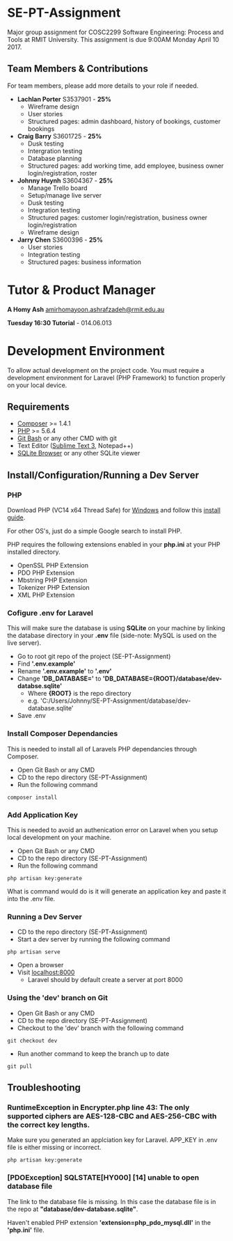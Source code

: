 # SE-PT-Assignment
Major group assignment for COSC2299 Software Engineering: Process and Tools at RMIT University. This assignment is due 9:00AM Monday April 10 2017.

## Team Members & Contributions
For team members, please add more details to your role if needed.

* **Lachlan Porter** S3537901 - **25%**
  * Wireframe design
  * User stories
  * Structured pages: admin dashboard, history of bookings, customer bookings
* **Craig Barry** S3601725 - **25%**
  * Dusk testing
  * Intergration testing
  * Database planning
  * Structured pages: add working time, add employee, business owner login/registration, roster
* **Johnny Huynh** S3604367 - **25%**
  * Manage Trello board
  * Setup/manage live server
  * Dusk testing
  * Integration testing
  * Structured pages: customer login/registration, business owner login/registration
  * Wireframe design
* **Jarry Chen** S3600396 - **25%**
  * User stories
  * Integration testing
  * Structured pages: business information

# Tutor & Product Manager
**A Homy Ash** amirhomayoon.ashrafzadeh@rmit.edu.au

**Tuesday 16:30 Tutorial** - 014.06.013

# Development Environment
To allow actual development on the project code. You must require a development environment for Laravel (PHP Framework) to function properly on your local device.

## Requirements

* [Composer](https://getcomposer.org/download/) >= 1.4.1
* [PHP](http://php.net/manual/en/intro-whatis.php) >= 5.6.4
* [Git Bash](https://git-for-windows.github.io/) or any other CMD with git
* Text Editor ([Sublime Text 3](https://www.sublimetext.com/3), Notepad++)
* [SQLite Browser](http://sqlitebrowser.org/) or any other SQLite viewer

## Install/Configuration/Running a Dev Server

### PHP

Download PHP (VC14 x64 Thread Safe) for [Windows](http://windows.php.net/download#php-7.1) and follow this [install guide](https://www.sitepoint.com/how-to-install-php-on-windows/).

For other OS's, just do a simple Google search to install PHP.

PHP requires the following extensions enabled in your **php.ini** at your PHP installed directory.
* OpenSSL PHP Extension
* PDO PHP Extension
* Mbstring PHP Extension
* Tokenizer PHP Extension
* XML PHP Extension

### Cofigure .env for Laravel

This will make sure the database is using **SQLite** on your machine by linking the database directory in your **.env** file (side-note: MySQL is used on the live server).

* Go to root git repo of the project (SE-PT-Assignment)
* Find **'.env.example'**
* Rename **'.env.example'** to **'.env'**
* Change **'DB_DATABASE='** to **'DB_DATABASE={ROOT}/database/dev-databse.sqlite'**
  * Where **{ROOT}** is the repo directory
  * e.g. 'C:/Users/Johnny/SE-PT-Assignment/database/dev-database.sqlite'
* Save .env

### Install Composer Dependancies

This is needed to install all of Laravels PHP dependancies through Composer.

* Open Git Bash or any CMD
* CD to the repo directory (SE-PT-Assignment)
* Run the following command

```
composer install
```

### Add Application Key

This is needed to avoid an authenication error on Laravel when you setup local development on your machine.

* Open Git Bash or any CMD
* CD to the repo directory (SE-PT-Assignment)
* Run the following command

```
php artisan key:generate
```

What is command would do is it will generate an application key and paste it into the .env file.

### Running a Dev Server

* CD to the repo directory (SE-PT-Assignment)
* Start a dev server by running the following command

```
php artisan serve
```

* Open a browser
* Visit [localhost:8000](localhost:8000)
  * Laravel should by default create a server at port 8000

### Using the 'dev' branch on Git

* Open Git Bash or any CMD
* CD to the repo directory (SE-PT-Assignment)
* Checkout to the 'dev' branch with the following command
```
git checkout dev
```
* Run another command to keep the branch up to date
```
git pull
```

## Troubleshooting

### RuntimeException in Encrypter.php line 43: The only supported ciphers are AES-128-CBC and AES-256-CBC with the correct key lengths.

Make sure you generated an applciation key for Laravel. APP_KEY in .env file is either missing or incorrect.

```
php artisan key:generate
```

### [PDOException] SQLSTATE[HY000] [14] unable to open database file

The link to the database file is missing. In this case the database file is in the repo at **"database/dev-database.sqlite"**.

Haven't enabled PHP extension **'extension=php_pdo_mysql.dll'** in the **'php.ini'** file.

